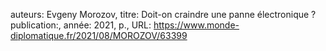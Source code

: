 auteurs: Evgeny Morozov, 
titre: Doit-on craindre une panne électronique ?
publication:, 
année: 2021, 
p.,
URL: https://www.monde-diplomatique.fr/2021/08/MOROZOV/63399

